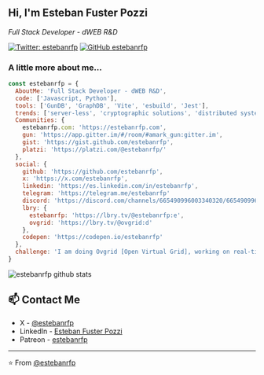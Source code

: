 <h2> Hi, I'm Esteban Fuster Pozzi </h2>


<p><em>Full Stack Developer - dWEB R&D</em></p>

[![Twitter: estebanrfp](https://img.shields.io/twitter/follow/estebanrfp?style=social)](https://twitter.com/estebanrfp)
[![GitHub estebanrfp](https://img.shields.io/github/followers/estebanrfp?label=follow&style=social)](https://github.com/estebanrfp)


### A little more about me...  

```javascript
const estebanrfp = {
  AboutMe: 'Full Stack Developer - dWEB R&D',
  code: ['Javascript, Python'],
  tools: ['GunDB', 'GraphDB', 'Vite', 'esbuild', 'Jest'],
  trends: ['server-less', 'cryptographic solutions', 'distributed systems'],
  Communities: {
    estebanrfp.com: 'https://estebanrfp.com',
    gun: 'https://app.gitter.im/#/room/#amark_gun:gitter.im',
    gist: 'https://gist.github.com/estebanrfp',
    platzi: 'https://platzi.com/@estebanrfp/'
  },
  social: {
    github: 'https://github.com/estebanrfp',
    x: 'https://x.com/estebanrfp',
    linkedin: 'https://es.linkedin.com/in/estebanrfp',
    telegram: 'https://telegram.me/estebanrfp'
    discord: 'https://discord.com/channels/665490996003340320/665490996003340329',
    lbry: {
      estebanrfp: 'https://lbry.tv/@estebanrfp:e',
      ovgrid: 'https://lbry.tv/@ovgrid:d'
    },
    codepen: 'https://codepen.io/estebanrfp'
  },
  challenge: 'I am doing Ovgrid [Open Virtual Grid], working on real-time shared xr experiences using gundb - a distributed database.'
}
```

![estebanrfp github stats](https://github-readme-stats.vercel.app/api?username=estebanrfp&hide=contribs,prs)

## 📫 Contact Me
- X - [@estebanrfp](https://x.com/estebanrfp)
- LinkedIn - [Esteban Fuster Pozzi](https://www.linkedin.com/in/estebanrfp/)
- Patreon - [estebanrfp](https://www.patreon.com/estebanrfp)

---

⭐️ From [@estebanrfp](https://github.com/estebanrfp)

